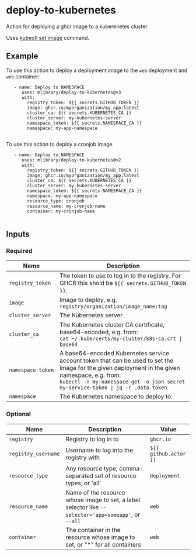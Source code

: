# deploy-to-kubernetes
Action for deploying a ghcr image to a kuberenetes cluster

Uses [kubectl set image](https://kubernetes.io/docs/reference/generated/kubectl/kubectl-commands#-em-image-em-) command.

## Example
To use this action to deploy a deployment image to the `web` deployment and `web` container:
```
   - name: Deploy to NAMESPACE
      uses: mlibrary/deploy-to-kubernetes@v3
      with:
        registry_token: ${{ secrets.GITHUB_TOKEN }}
        image: ghcr.io/myorganization/my_app:latest
        cluster_ca: ${{ secrets.KUBERNETES_CA }}
        cluster_server: my-kubernetes-server
        namespace_token: ${{ secrets.NAMESPACE_CA }}
        namespace: my-app-namespace
       
```

To use this action to deploy a cronjob image
```
   - name: Deploy to NAMESPACE
      uses: mlibrary/deploy-to-kubernetes@v2
      with:
        registry_token: ${{ secrets.GITHUB_TOKEN }}
        image: ghcr.io/myorganization/my_app:latest
        cluster_ca: ${{ secrets.KUBERNETES_CA }}
        cluster_server: my-kubernetes-server
        namespace_token: ${{ secrets.NAMESPACE_CA }}
        namespace: my-app-namespace
        resource_type: cronjob
        resource_name: my-cronjob-name
        container: my-cronjob-name
       
```

## Inputs

### Required

| Name | Description | 
|----------|-------------|
| `registry_token` | The token to use to log in to the registry. For GHCR this shold be `${{ secrets.GITHUB_TOKEN }}`.|
| `image`          | Image to deploy, e.g. `registry/organization/image_name:tag` |
|`cluster_server`  | The Kubernetes server |
| `cluster_ca`     | The Kubernetes cluster CA certificate, base64-encoded, e.g. from: <br/> `cat ~/.kube/certs/my-cluster/k8s-ca.crt \| base64`  |
| `namespace_token`| A base64-encoded Kubernetes service account token that can be used to set the image for the given deployment in the given namespace, e.g. from: <br> `kubectl -n my-namespace get -o json secret my-service-token \| jq -r .data.token` |
|`namespace`       | The Kubernetes namespace to deploy to.  |

### Optional 

| Name | Description | Value |
|------|-------------|-------|
|`registry`| Registry to log in to | `ghcr.io` |
|`registry_username`|  Username to log into the registry with | `${{ github.actor }}` |
|`resource_type`| Any resource type, comma-separated set of resource types, or 'all'| `deployment` |
|`resource_name`| Name of the resource whose image to set, a label selector like `--selector='app=someapp'`, or `--all` | `web` |
|`container`| The container in the resource whose image to set, or "*" for all containers | `web` | 
